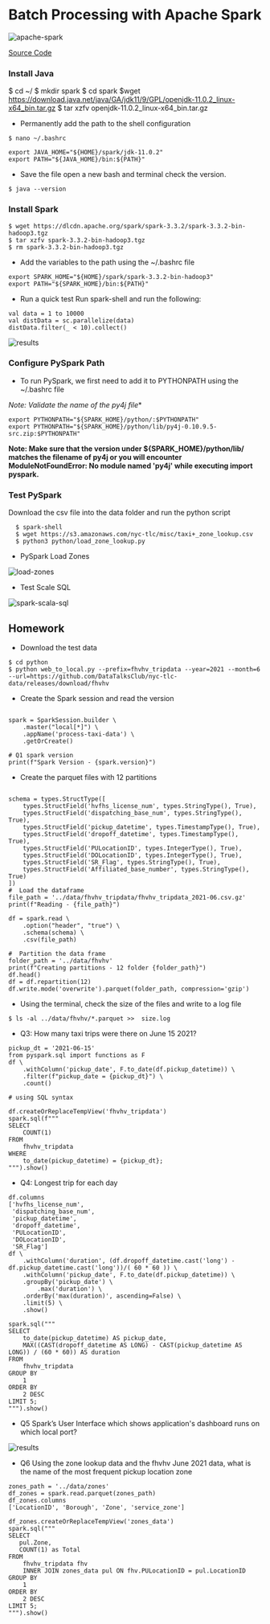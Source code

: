 # Batch Processing with Apache Spark
<img src="images/ozkary-apache-spark.png" alt="apache-spark"/>

[Source Code](python/)

### Install Java

$ cd ~/
$ mkdir spark
$ cd spark
$wget https://download.java.net/java/GA/jdk11/9/GPL/openjdk-11.0.2_linux-x64_bin.tar.gz
$ tar xzfv openjdk-11.0.2_linux-x64_bin.tar.gz

- Permanently add the path to the shell configuration 
```
$ nano ~/.bashrc

export JAVA_HOME="${HOME}/spark/jdk-11.0.2"
export PATH="${JAVA_HOME}/bin:${PATH}"
```
- Save the file open a new bash and terminal check the version. 

```
$ java --version
```

### Install Spark
```
$ wget https://dlcdn.apache.org/spark/spark-3.3.2/spark-3.3.2-bin-hadoop3.tgz
$ tar xzfv spark-3.3.2-bin-hadoop3.tgz
$ rm spark-3.3.2-bin-hadoop3.tgz
```
- Add the variables to the path using the  ~/.bashrc file

```
export SPARK_HOME="${HOME}/spark/spark-3.3.2-bin-hadoop3"
export PATH="${SPARK_HOME}/bin:${PATH}"

```

- Run a quick test 
Run spark-shell and run the following:

```
val data = 1 to 10000
val distData = sc.parallelize(data)
distData.filter(_ < 10).collect()
```

<img src="images/spark-shell-test.png" alt="results"/>

### Configure PySpark Path

- To run PySpark, we first need to add it to PYTHONPATH using the  ~/.bashrc file

**Note: Validate the name of the py4j* file**

```
export PYTHONPATH="${SPARK_HOME}/python/:$PYTHONPATH"
export PYTHONPATH="${SPARK_HOME}/python/lib/py4j-0.10.9.5-src.zip:$PYTHONPATH"
```

**Note: Make sure that the version under ${SPARK_HOME}/python/lib/ matches the filename of py4j or you will encounter ModuleNotFoundError: No module named 'py4j' while executing import pyspark.**

### Test PySpark

Download the csv file into the data folder and run the python script

```
  $ spark-shell
  $ wget https://s3.amazonaws.com/nyc-tlc/misc/taxi+_zone_lookup.csv
  $ python3 python/load_zone_lookup.py

```  

- PySpark Load Zones
<img src="images/python-load-zones.png" alt="load-zones"/>

- Test Scale SQL
<img src="images/spark-shell-sql.png" alt="spark-scala-sql"/>

## Homework

- Download the test data

```
$ cd python
$ python web_to_local.py --prefix=fhvhv_tripdata --year=2021 --month=6 --url=https://github.com/DataTalksClub/nyc-tlc-data/releases/download/fhvhv
```

- Create the Spark session and read the version

```

spark = SparkSession.builder \
    .master("local[*]") \
    .appName('process-taxi-data') \
    .getOrCreate()

# Q1 spark version
print(f"Spark Version - {spark.version}")

```

- Create the parquet files with 12 partitions

```

schema = types.StructType([
    types.StructField('hvfhs_license_num', types.StringType(), True),
    types.StructField('dispatching_base_num', types.StringType(), True),
    types.StructField('pickup_datetime', types.TimestampType(), True),
    types.StructField('dropoff_datetime', types.TimestampType(), True),
    types.StructField('PULocationID', types.IntegerType(), True),
    types.StructField('DOLocationID', types.IntegerType(), True),
    types.StructField('SR_Flag', types.StringType(), True),
    types.StructField('Affiliated_base_number', types.StringType(), True)
])
#  Load the dataframe
file_path = '../data/fhvhv_tripdata/fhvhv_tripdata_2021-06.csv.gz'
print(f"Reading - {file_path}")

df = spark.read \
    .option("header", "true") \
    .schema(schema) \
    .csv(file_path)

#  Partition the data frame
folder_path = '../data/fhvhv'
print(f"Creating partitions - 12 folder {folder_path}")
df.head()
df = df.repartition(12)
df.write.mode('overwrite').parquet(folder_path, compression='gzip')

```

- Using the terminal, check the size of the files and write to a log file

```
$ ls -al ../data/fhvhv/*.parquet >>  size.log
```


- Q3: How many taxi trips were there on June 15 2021?

```
pickup_dt = '2021-06-15'
from pyspark.sql import functions as F
df \
    .withColumn('pickup_date', F.to_date(df.pickup_datetime)) \
    .filter(f"pickup_date = {pickup_dt}") \
    .count()

# using SQL syntax

df.createOrReplaceTempView('fhvhv_tripdata')
spark.sql(f"""
SELECT
    COUNT(1)
FROM 
    fhvhv_tripdata
WHERE
    to_date(pickup_datetime) = {pickup_dt};
""").show()
```

- Q4: Longest trip for each day

```
df.columns
['hvfhs_license_num',
 'dispatching_base_num',
 'pickup_datetime',
 'dropoff_datetime',
 'PULocationID',
 'DOLocationID',
 'SR_Flag']
df \
    .withColumn('duration', (df.dropoff_datetime.cast('long') - df.pickup_datetime.cast('long'))/( 60 * 60 )) \
    .withColumn('pickup_date', F.to_date(df.pickup_datetime)) \
    .groupBy('pickup_date') \
        .max('duration') \
    .orderBy('max(duration)', ascending=False) \
    .limit(5) \
    .show()

spark.sql("""
SELECT
    to_date(pickup_datetime) AS pickup_date,
    MAX((CAST(dropoff_datetime AS LONG) - CAST(pickup_datetime AS LONG)) / (60 * 60)) AS duration
FROM 
    fhvhv_tripdata
GROUP BY
    1
ORDER BY
    2 DESC
LIMIT 5;
""").show()
```

- Q5 Spark’s User Interface which shows application's dashboard runs on which local port?

<img src="images/spark-loading.png" alt="results"/>

- Q6 Using the zone lookup data and the fhvhv June 2021 data, what is the name of the most frequent pickup location zone

```
zones_path = '../data/zones'
df_zones = spark.read.parquet(zones_path)
df_zones.columns
['LocationID', 'Borough', 'Zone', 'service_zone']

df_zones.createOrReplaceTempView('zones_data')
spark.sql("""
SELECT
   pul.Zone,
   COUNT(1) as Total
FROM 
    fhvhv_tripdata fhv 
    INNER JOIN zones_data pul ON fhv.PULocationID = pul.LocationID    
GROUP BY 
    1
ORDER BY
    2 DESC
LIMIT 5;
""").show()
```